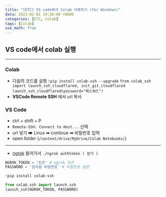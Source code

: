 ```yaml
---
title: "[ETC] VS code에서 Colab 사용하기 (for Windows)"
data: 2021-02-01 19:30:00 +0800
categories: [ETC, Colab]
tags: [Colab]
use_math: True
---
```



## **VS code에서 colab 실행**

---

### **Colab**

- 다음의 코드를 실행
  `!pip install colab-ssh --upgrade`
  `from colab_ssh import launch_ssh_cloudflared, init_git_cloudflared`
  `launch_ssh_cloudflared(password="패스워드")`
- **VSCode Remote SSH** 에서 url 복사

### **VS Code**

- ctrl + shift + P
- `Remote-SSH: Connect to Host...` 선택
- url 넣기 ➡ Linux ➡ continue ➡ 비밀번호 입력
- open folder (`/content/drive/MyDrive/Colab Notebooks/`)

---

- [ngrok](https://dashboard.ngrok.com/get-started/setup) 들어가서
  `./ngrok authtoken ( 얻기 )`

```python
NGROK_TOKEN = '토큰' # ngrok 토큰
PASSWORD = '접속할 비밀번호' # 비밀번호 설정

!pip install colab-ssh

from colab_ssh import launch_ssh
launch_ssh(NGROK_TOKEN, PASSWORD)
```
